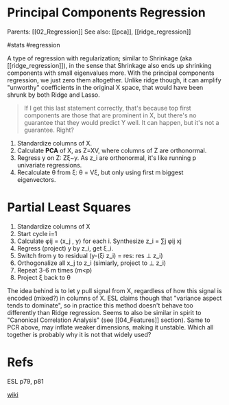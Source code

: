 # Principal Components Regression

Parents: [[02_Regression]]
See also: [[pca]], [[ridge_regression]]

#stats #regression


A type of regression with regularization; similar to Shrinkage (aka [[ridge_regression]]), in the sense that Shrinkage also ends up shrinking components with small eigenvalues more. With the principal components regression, we just zero them altogether. Unlike ridge though, it can amplify "unworthy" coefficients in the original X space, that would have been shrunk by both Ridge and Lasso.

> If I get this last statement correctly, that's because top first components are those that are prominent in X, but there's no guarantee that they would predict Y well. It can happen, but it's not a guarantee. Right?

1. Standardize columns of X.
2. Calculate **PCA** of X, as Z=XV, where columns of Z are orthonormal.
3. Regress y on Z: Zξ~y. As z_i are orthonormal, it's like running p univariate regressions.
4. Recalculate θ from ξ: θ = Vξ, but only using first m biggest eigenvectors.

# Partial Least Squares

1. Standardize columns of X
2. Start cycle i=1
3. Calculate φij = ⟨x_j , y⟩ for each i. Synthesize z_i = ∑j φij xj
4. Regress (project) y by z_i, get ξ_i.
5. Switch from y to residual (y-(ξi z_i) = res: res ⊥ z_i)
6. Orthogonalize all x_j to z_i (simiarly, project to ⊥ z_i)
7. Repeat 3-6 m times (m<p)
8. Project ξ back to θ

The idea behind is to let y pull signal from X, regardless of how this signal is encoded (mixed?) in columns of X. ESL claims though that "variance aspect tends to dominate", so in practice this method doesn't behave too differently than Ridge regression. Seems to also be similar in spirit to "Canonical Correlation Analysis" (see [[04_Features]] section). Same to PCR above, may inflate weaker dimensions, making it unstable. Which all together is probably why it is not that widely used? 

# Refs

ESL p79, p81

[wiki](https://en.wikipedia.org/wiki/Partial_least_squares_regression)